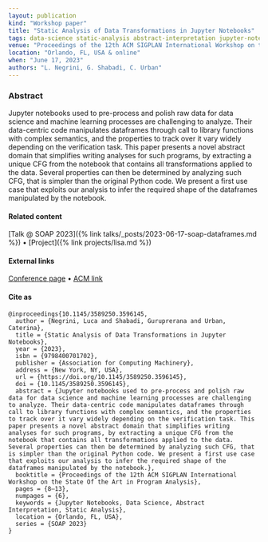 ```yaml
---
layout: publication
kind: "Workshop paper"
title: "Static Analysis of Data Transformations in Jupyter Notebooks"
tags: data-science static-analysis abstract-interpretation jupyter-notebooks
venue: "Proceedings of the 12th ACM SIGPLAN International Workshop on the State Of the Art in Program Analysis (SOAP 2023)"
location: "Orlando, FL, USA & online"
when: "June 17, 2023"
authors: "L. Negrini, G. Shabadi, C. Urban"
---
```


### Abstract

Jupyter notebooks used to pre-process and polish raw data for data science and machine learning processes are challenging to analyze. Their data-centric code manipulates dataframes through call to library functions with complex semantics, and the properties to track over it vary widely depending on the verification task. This paper presents a novel abstract domain that simplifies writing analyses for such programs, by extracting a unique CFG from the notebook that contains all transformations applied to the data. Several properties can then be determined by analyzing such CFG, that is simpler than the original Python code. We present a first use case that exploits our analysis to infer the required shape of the dataframes manipulated by the notebook.

#### Related content

[Talk @ SOAP 2023]({% link talks/_posts/2023-06-17-soap-dataframes.md %}) • [Project]({% link projects/lisa.md %})

#### External links
[Conference page](https://pldi23.sigplan.org/details/SOAP-2023-papers/1/Static-Analysis-of-Data-Transformations-in-Jupyter-Notebooks) • [ACM link](https://dl.acm.org/doi/10.1145/3589250.3596145)

#### Cite as

```
@inproceedings{10.1145/3589250.3596145,
  author = {Negrini, Luca and Shabadi, Guruprerana and Urban, Caterina},
  title = {Static Analysis of Data Transformations in Jupyter Notebooks},
  year = {2023},
  isbn = {9798400701702},
  publisher = {Association for Computing Machinery},
  address = {New York, NY, USA},
  url = {https://doi.org/10.1145/3589250.3596145},
  doi = {10.1145/3589250.3596145},
  abstract = {Jupyter notebooks used to pre-process and polish raw data for data science and machine learning processes are challenging to analyze. Their data-centric code manipulates dataframes through call to library functions with complex semantics, and the properties to track over it vary widely depending on the verification task. This paper presents a novel abstract domain that simplifies writing analyses for such programs, by extracting a unique CFG from the notebook that contains all transformations applied to the data. Several properties can then be determined by analyzing such CFG, that is simpler than the original Python code. We present a first use case that exploits our analysis to infer the required shape of the dataframes manipulated by the notebook.},
  booktitle = {Proceedings of the 12th ACM SIGPLAN International Workshop on the State Of the Art in Program Analysis},
  pages = {8–13},
  numpages = {6},
  keywords = {Jupyter Notebooks, Data Science, Abstract Interpretation, Static Analysis},
  location = {Orlando, FL, USA},
  series = {SOAP 2023}
}
```
